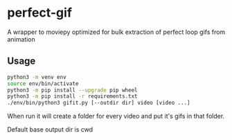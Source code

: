 # perfect-gif

A wrapper to moviepy optimized for bulk extraction of perfect loop gifs from animation

## Usage

```bash
python3 -m venv env
source env/bin/activate
python3 -m pip install --upgrade pip wheel
python3 -m pip install -r requirements.txt
./env/bin/python3 gifit.py [--outdir dir] video [video ...]
```

When run it will create a folder for every video and put it's gifs in that folder.

Default base output dir is cwd
